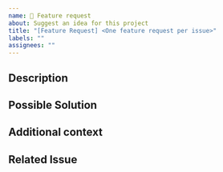 ```yaml
---
name: 🚀 Feature request
about: Suggest an idea for this project
title: "[Feature Request] <One feature request per issue>"
labels: ""
assignees: ""
---
```


## Description
<!--A clear and concise description for us to know your idea.-->

## Possible Solution
<!--A clear and concise description of what you want to happen.-->

## Additional context
<!--Add any other context or screenshots about the feature request here.-->

## Related Issue
<!--If applicable, add link to existing issue also help us know better.-->
